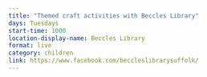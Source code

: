 ```yaml
---
title: "Themed craft activities with Beccles Library"
days: Tuesdays
start-time: 1000
location-display-name: Beccles Library
format: live
category: children
link: https://www.facebook.com/beccleslibrarysuffolk/
---
```

